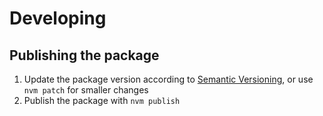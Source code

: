 # Developing
## Publishing the package
1. Update the package version according to [Semantic Versioning](http://semver.org/), or use `nvm patch` for smaller changes
1. Publish the package with `nvm publish` 